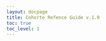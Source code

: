 ```yaml
---
layout: docpage
title: Cohorte Refence Guide v.1.0
toc: true
toc_level: 1
---
```


<div id="docgen"></div>